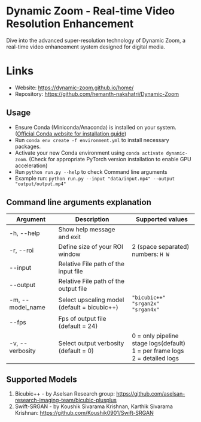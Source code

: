 # Dynamic Zoom - Real-time Video Resolution Enhancement

Dive into the advanced super-resolution technology of Dynamic Zoom, a real-time video enhancement system designed for digital media.

# Links

- Website: https://dynamic-zoom.github.io/home/
- Repository: https://github.com/hemanth-nakshatri/Dynamic-Zoom

## Usage

- Ensure Conda (Miniconda/Anaconda) is installed on your system. ([Official Conda website for installation guide](https://conda.io/projects/conda/en/latest/user-guide/install/index.html))
- Run `conda env create -f environment.yml` to install necessary packages.
- Activate your new Conda environment using `conda activate dynamic-zoom`. (Check for appropriate PyTorch version installation to enable GPU acceleration)
- Run `python run.py --help` to check Command line arguments
- Example run: `python run.py --input "data/input.mp4" --output "output/output.mp4"`

## Command line arguments explanation

| Argument         | Description                                  | Supported values                                                                     |
| ---------------- | -------------------------------------------- | ------------------------------------------------------------------------------------ |
| -h, --help       | Show help message and exit                   |                                                                                      |
| -r, --roi        | Define size of your ROI window               | 2 (space separated) numbers: `H W`                                                   |
| --input          | Relative File path of the input file         |                                                                                      |
| --output         | Relative File path of the output file        |                                                                                      |
| -m, --model_name | Select upscaling model (default = bicubic++) | `"bicubic++"` <br> `"srgan2x"` <br> `"srgan4x"`                                      |
| --fps            | Fps of output file (default = 24)            |                                                                                      |
| -v, --verbosity  | Select output verbosity (default = 0)        | 0 = only pipeline stage logs(default) <br> 1 = per frame logs <br> 2 = detailed logs |

## Supported Models

1. Bicubic++ - by Aselsan Research group: https://github.com/aselsan-research-imaging-team/bicubic-plusplus
2. Swift-SRGAN - by Koushik Sivarama Krishnan, Karthik Sivarama Krishnan: https://github.com/Koushik0901/Swift-SRGAN
